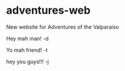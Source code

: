 # adventures-web
New website for Adventures of the Valparaiso

Hey mah man!
-d

Yo mah friend!
-t

hey you guys!!!
-j
